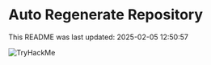 # Auto Regenerate Repository

This README was last updated: 2025-02-05 12:50:57

 ![TryHackMe](https://tryhackme.com/badge/533634)